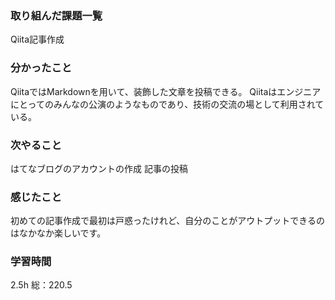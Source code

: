 ### 取り組んだ課題一覧
Qiita記事作成
### 分かったこと
QiitaではMarkdownを用いて、装飾した文章を投稿できる。
Qiitaはエンジニアにとってのみんなの公演のようなものであり、技術の交流の場として利用されている。
### 次やること
はてなブログのアカウントの作成
記事の投稿
### 感じたこと
初めての記事作成で最初は戸惑ったけれど、自分のことがアウトプットできるのはなかなか楽しいです。
### 学習時間
2.5h
総：220.5
